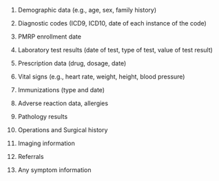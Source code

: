 1)	Demographic data 
(e.g., age, sex, family history)

2)	Diagnostic codes 
(ICD9, ICD10, date of each instance of the code)

3)	PMRP enrollment date

4)	Laboratory test results (date of test, type of test, value of test result)

5)	Prescription data (drug, dosage, date)

6)	Vital signs (e.g., heart rate, weight, height, blood pressure)

7)	Immunizations (type and date)

8)	Adverse reaction data, allergies

9)	Pathology results

10)	Operations and Surgical history

11)	Imaging information

12)	Referrals

13)	Any symptom information

